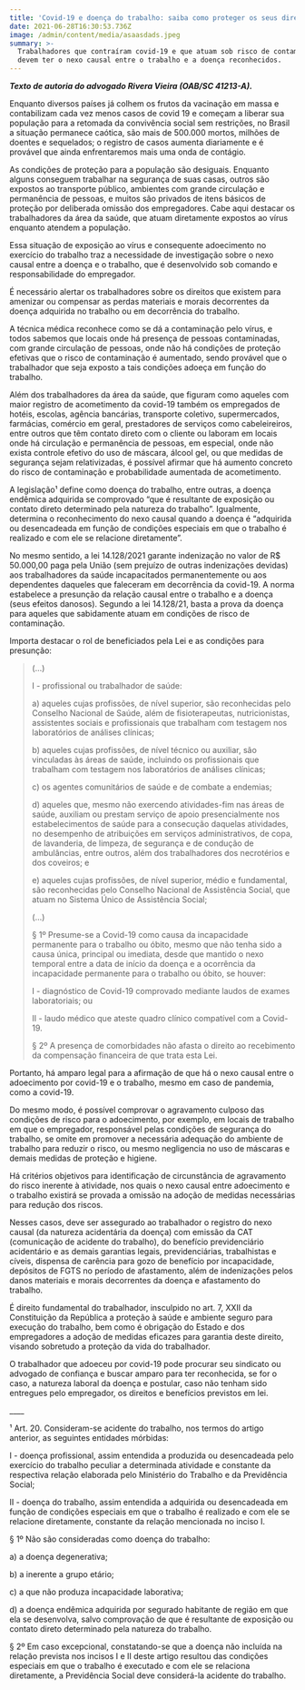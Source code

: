 ```yaml
---
title: 'Covid-19 e doença do trabalho: saiba como proteger os seus direitos'
date: 2021-06-28T16:30:53.736Z
image: /admin/content/media/asaasdads.jpeg
summary: >-
  Trabalhadores que contraíram covid-19 e que atuam sob risco de contaminação
  devem ter o nexo causal entre o trabalho e a doença reconhecidos.
---
```

**_Texto de autoria do advogado Rivera Vieira (OAB/SC 41213-A)._**

Enquanto diversos países já colhem os frutos da vacinação em massa e contabilizam cada vez menos casos de covid 19 e começam a liberar sua população para a retomada da convivência social sem restrições, no Brasil a situação permanece caótica, são mais de 500.000 mortos, milhões de doentes e sequelados; o registro de casos aumenta diariamente e é provável que ainda enfrentaremos mais uma onda de contágio.

As condições de proteção para a população são desiguais. Enquanto alguns conseguem trabalhar na segurança de suas casas, outros são expostos ao transporte público, ambientes com grande circulação e permanência de pessoas, e muitos são privados de itens básicos de proteção por deliberada omissão dos empregadores. Cabe aqui destacar os trabalhadores da área da saúde, que atuam diretamente expostos ao vírus enquanto atendem a população.

Essa situação de exposição ao vírus e consequente adoecimento no exercício do trabalho traz a necessidade de investigação sobre o nexo causal entre a doença e o trabalho, que é desenvolvido sob comando e responsabilidade do empregador.

É necessário alertar os trabalhadores sobre os direitos que existem para amenizar ou compensar as perdas materiais e morais decorrentes da doença adquirida no trabalho ou em decorrência do trabalho.

A técnica médica reconhece como se dá a contaminação pelo vírus, e todos sabemos que locais onde há presença de pessoas contaminadas, com grande circulação de pessoas, onde não há condições de proteção efetivas que o risco de contaminação é aumentado, sendo provável que o trabalhador que seja exposto a tais condições adoeça em função do trabalho.

Além dos trabalhadores da área da saúde, que figuram como aqueles com maior registro de acometimento da covid-19 também os empregados de hotéis, escolas, agência bancárias, transporte coletivo, supermercados, farmácias, comércio em geral, prestadores de serviços como cabeleireiros, entre outros que têm contato direto com o cliente ou laboram em locais onde há circulação e permanência de pessoas, em especial, onde não exista controle efetivo do uso de máscara, álcool gel, ou que medidas de segurança sejam relativizadas, é possível afirmar que há aumento concreto do risco de contaminação e probabilidade aumentada de acometimento.

A legislação¹ define como doença do trabalho, entre outras, a doença endêmica adquirida se comprovado “que é resultante de exposição ou contato direto determinado pela natureza do trabalho”. Igualmente, determina o reconhecimento do nexo causal quando a doença é “adquirida ou desencadeada em função de condições especiais em que o trabalho é realizado e com ele se relacione diretamente”.

No mesmo sentido, a lei 14.128/2021 garante indenização no valor de R$ 50.000,00 paga pela União (sem prejuízo de outras indenizações devidas) aos trabalhadores da saúde incapacitados permanentemente ou aos dependentes daqueles que faleceram em decorrência da covid-19. A norma estabelece a presunção da relação causal entre o trabalho e a doença (seus efeitos danosos). Segundo a lei 14.128/21, basta a prova da doença para aqueles que sabidamente atuam em condições  de risco de contaminação.

Importa destacar o rol de beneficiados pela Lei e as condições para presunção:

> (...)
>
> I - profissional ou trabalhador de saúde:
>
> a) aqueles cujas profissões, de nível superior, são reconhecidas pelo Conselho Nacional de Saúde, além de fisioterapeutas, nutricionistas, assistentes sociais e profissionais que trabalham com testagem nos laboratórios de análises clínicas;
>
> b) aqueles cujas profissões, de nível técnico ou auxiliar, são vinculadas às áreas de saúde, incluindo os profissionais que trabalham com testagem nos laboratórios de análises clínicas;
>
> c) os agentes comunitários de saúde e de combate a endemias;
>
> d) aqueles que, mesmo não exercendo atividades-fim nas áreas de saúde, auxiliam ou prestam serviço de apoio presencialmente nos estabelecimentos de saúde para a consecução daquelas atividades, no desempenho de atribuições em serviços administrativos, de copa, de lavanderia, de limpeza, de segurança e de condução de ambulâncias, entre outros, além dos trabalhadores dos necrotérios e dos coveiros; e
>
> e) aqueles cujas profissões, de nível superior, médio e fundamental, são reconhecidas pelo Conselho Nacional de Assistência Social, que atuam no Sistema Único de Assistência Social;
>
> (...)
>
> § 1º Presume-se a Covid-19 como causa da incapacidade permanente para o trabalho ou óbito, mesmo que não tenha sido a causa única, principal ou imediata, desde que mantido o nexo temporal entre a data de início da doença e a ocorrência da incapacidade permanente para o trabalho ou óbito, se houver:
>
> I - diagnóstico de Covid-19 comprovado mediante laudos de exames laboratoriais; ou
>
> II - laudo médico que ateste quadro clínico compatível com a Covid-19.
>
> § 2º A presença de comorbidades não afasta o direito ao recebimento da compensação financeira de que trata esta Lei.

Portanto, há amparo legal para a afirmação de que há o nexo causal entre o adoecimento por covid-19 e o trabalho, mesmo em caso de pandemia, como a covid-19.

Do mesmo modo, é possível comprovar o agravamento culposo das condições de risco para o adoecimento, por exemplo, em locais de trabalho em que o empregador, responsável pelas condições de segurança do trabalho, se omite em promover a necessária adequação do ambiente de trabalho para reduzir o risco, ou mesmo negligencia no uso de máscaras e demais medidas de  proteção e higiene.

Há critérios objetivos para identificação de circunstância de agravamento do risco inerente à atividade, nos quais o nexo causal entre adoecimento e o trabalho existirá se provada a omissão na adoção de medidas necessárias para redução dos riscos.

Nesses casos, deve ser assegurado ao trabalhador o registro do nexo causal (da natureza acidentária da doença) com emissão da CAT (comunicação de acidente do trabalho), do benefício previdenciário acidentário e as demais garantias legais, previdenciárias, trabalhistas e cíveis, dispensa de carência para gozo de benefício por incapacidade, depósitos de FGTS no período de afastamento, além de indenizações pelos danos materiais e morais decorrentes da doença e afastamento do trabalho.

É direito fundamental do trabalhador, insculpido no art. 7, XXII da Constituição da República a proteção à saúde e ambiente seguro para execução do trabalho, bem como é obrigação do Estado e dos empregadores a adoção de medidas eficazes para garantia deste direito, visando sobretudo a proteção da vida do trabalhador. 

O trabalhador que adoeceu por covid-19 pode procurar seu sindicato ou advogado de confiança e buscar amparo para ter reconhecida, se for o caso, a natureza laboral da doença e postular, caso não tenham sido entregues pelo empregador, os direitos e benefícios previstos em lei.

\_\_\_\_

¹ Art. 20. Consideram-se acidente do trabalho, nos termos do artigo anterior, as seguintes entidades mórbidas:

I - doença profissional, assim entendida a produzida ou desencadeada pelo exercício do trabalho peculiar a determinada atividade e constante da respectiva relação elaborada pelo Ministério do Trabalho e da Previdência Social;

II - doença do trabalho, assim entendida a adquirida ou desencadeada em função de condições especiais em que o trabalho é realizado e com ele se relacione diretamente, constante da relação mencionada no inciso I.

§ 1º Não são consideradas como doença do trabalho:

a) a doença degenerativa;

b) a inerente a grupo etário;

c) a que não produza incapacidade laborativa;

d) a doença endêmica adquirida por segurado habitante de região em que ela se desenvolva, salvo comprovação de que é resultante de exposição ou contato direto determinado pela natureza do trabalho.

§ 2º Em caso excepcional, constatando-se que a doença não incluída na relação prevista nos incisos I e II deste artigo resultou das condições especiais em que o trabalho é executado e com ele se relaciona diretamente, a Previdência Social deve considerá-la acidente do trabalho.
